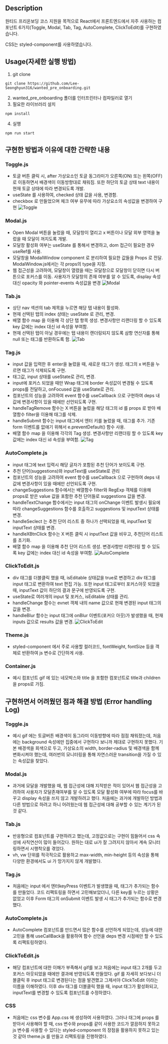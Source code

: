 ## Description
원티드 프리온보딩 코스 지원을 목적으로 React에서 프론트엔드에서 자주 사용하는 컴포넌트 6가지(Toggle, Modal, Tab, Tag, AutoComplete, ClickToEdit)를 구현하였습니다.

CSS는 styled-component를 사용하였습니다.

## Usage(자세한 실행 방법)

1. git clone
```
git clone https://github.com/Lee-Seonghyun316/wanted_pre_onboarding.git
```
2. wanted_pre_onboarding 폴더를 인터프린터나 컴파일러로 열기 
3. 필요한 라이브러리 설치 
```
npm install
```
4. 실행
```
npm run start
```

## 구현한 방법과 이유에 대한 간략한 내용

### Toggle.js
- 토글 버튼 클릭 시, after 가상요소인 토글 동그라미가 오른쪽(ON) 또는 왼쪽(OFF)로 이동하면서 배경색이 이동방향대로 채워짐. 또한 하단의 토글 상태 text 내용이 현재 토글 상태에 따라 변경되도록 개발.
- useState 를 사용하여, checked  상태 값을 사용, 변경함. 
- checkbox 로 만들었으며 체크 여부 유무에 따라 가상요소의 속성값을 변경하여 구현
![Toggle](https://user-images.githubusercontent.com/70502670/153136099-b56429b1-9dc0-4985-bd68-71f952d12c7d.gif)

### Modal.js
- Open Modal 버튼을 눌렀을 때, 모달창이 열리고 x 버튼이나 모달 외부 영역을 눌렀을 때 모달이 꺼지도록 개발. 
- 모달창 활성화 여부는 useState 를 통해서 변경하고, dom 접근이 필요한 경우 useRef를 사용.
- 모달창을 ModalWindow component 로 분리하여 필요한 값들을 Props 로 전달. ModalWindow.js에서는 각 props의 type을 지정.
- 웹 접근성을 고려하여, 모달창이 열렸을 때는 모달창으로 모달창이 닫히면 다시 버튼으로 포커스를 이동. 사용자가 모달창의 존재 여부를 알 수 있도록, display 속성대신 opacity 와 pointer-events 속성값을 변경
![Modal](https://user-images.githubusercontent.com/70502670/153136169-1e7b7766-6462-41e8-b543-0bd2adcf49d4.gif)

### Tab.js
- 상단 nav 섹션의 tab 제목을 누르면 해당 탭 내용이 활성화.
- 현재 선택된 탭의 index 상태는 useState 로 관리, 변경.
- 배열 함수 map 을 이용해 각 상단 탭 항목 생성. 변경사항만 리랜더링 할 수 있도록 key 값에는 index 대신 id 속성을 부여함. 
- 현재 선택된 탭이 아닐 경우에는 탭 내용이 랜더링되지 않도록 삼항 연산자를 통해 null 또는 태그를 반환하도록 함. 
![Tab](https://user-images.githubusercontent.com/70502670/153136198-d01d5714-04f9-4d89-9963-8cf0d703b5c6.gif)

### Tag.js
- input 값을 입력한 후 enter을 눌렀을 때, 새로운 태그가 생성. 태그의 x 버튼을 누르면 태그가 삭제되도록 구현.
- 태그값, input 상태를 useState로 관리, 변경.
- input에 포커스 되었을 때만 Wrap 태그에 border 속성값이 변경될 수 있도록 props를 전달하고, onFocused 값을 useState로 관리.
- 컴포넌트의 성능을 고려하여 event 함수를 useCallback 으로 구현하여 deps 내 값에 변경사항이 있을 때에만 선언되도록 구현.
- handleTagRemove 함수는 X 버튼을 눌렀을 해당 태그의 id 를 props 로 받아 배열함수 filter을 이용해 태그를 삭제. 
- handleSubmit 함수는 input 태그에서 엔터 키를 눌렀을 때, 태그를 추가. 기존 form 이벤트를 없애기 위해서 e.preventDefault() 함수 사용.
- 배열 함수 map 을 이용해 각각의 Tag 생성. 변경사항만 리랜더링 할 수 있도록 key 값에는 index 대신 id 속성을 부여함. 
![Tag](https://user-images.githubusercontent.com/70502670/153136208-b6f230d4-28c7-41c3-9fb8-cdce3b3264ab.gif)

### AutoComplete.js
- input 태그에 text 입력시 해당 글자가 포함된 추천 단어가 보이도록 구현.
- 추천 단어(suggestions)와 inputText를 useState로 관리
- 컴포넌트의 성능을 고려하여 event 함수를 useCallback 으로 구현하여 deps 내 값에 변경사항이 있을 때에만 선언되도록 구현.
- changeSuggestions 함수에서는 배열함수 filter와 RegExp 객체를 이용해 props로 받은 value 값을 포함한 추천 단어들로 suggestions 값을 변경. 
- handleTextChange 함수에서는 input 태그의 onChange 이벤트 발생시 필요에 따라 changeSuggestions 함수를 호출하고 suggestions 및 inputText 상태를 변경.
- handleSeclect 는 추천 단어 리스트 중 하나가 선택되었을 때, inputText 및 inputText 상태를 변경. 
- handleXBtnClick 함수는 X 버튼 클릭 시 inputText 값을 비우고, 추천단어 리스트를 초기화.
- 배열 함수 map 을 이용해 추천 단어 리스트 생성. 변경사항만 리랜더링 할 수 있도록 key 값에는 index 대신 id 속성을 부여함. 
![AutoComplete](https://user-images.githubusercontent.com/70502670/153136215-642a8c31-dfc3-43cd-baca-a1b06f621b5e.gif)

### ClickToEdit.js
- div 태그를 더블클릭 했을 때, isEditable 상태값을 true로 변경하고 div 태그를 input 태그로 변환하여 text 편집 가능. 또한 input 태그로부터 포커스아웃 되었을 때, inputText 값이 하단의 결과 문구에 반영되도록 구현.
- useState로 여러개의 input 및 포커스, isEditable 상태를 관리. 
- handleChange 함수는 evnet 객체 내의 name 값으로 현재 변경된 input 태그의 값을 변경. 
- handleBlur 함수는 input 태그에 onBlur 이벤트(포커으 아웃)가 발생했을 때, 현재 inputs 값으로 results 값을 변경. 
![ClickToEdit](https://user-images.githubusercontent.com/70502670/153136223-d557c4c7-ea8c-449e-9227-1b8f291cce90.gif)

### Theme.js
- styled-component 에서 주로 사용할 컬러코드, fontWeight, fontSize 등을 객체로 반환하여 js 변수로 간단하게 사용.

### Container.js
- 예시 컴포넌트 gif 에 있는 네모박스와 title 을 포함한 컴포넌트로 title과 children을 props로 가짐.

## 구현하면서 어려웠던 점과 해결 방법 (Error handling Log)

### Toggle.js
- 예시 gif 에는 토글버튼 배경색이 동그라미 이동방향에 따라 점점 채워졌는데, 처음에는 background 속성에만 집중에서 구현하다 보니까 제대로 구현하지 못했다. 기본 배경색을 회색으로 두고, 가상요소의 width, border-radius 및 배경색을 함께 변화시켜야 했는데, 여러번의 모니터링을 통해 자연스러운 transition을 가질 수 있는 속성값을 찾았다. 

### Modal.js
- 과거에 모달을 개발했을 때, 웹 접근성에 대해 지적받은 적이 있어서 웹 접근성을 고려하여 사용자가 모달존재여부를 알 수 있도록 모달 활성화 여부에 따라 focus를 바꾸고 display 속성을 쓰지 않고 개발하려고 했다. 처음에는 과거에 개발하던 방법과 다른 방법으로 하려고 하니 어려웠는데 웹 접근성에 대해 공부할 수 있는 계기가 된 것 같다. 

### Tab.js
- 반응형으로 컴포넌트를 구현하려고 했는데, 고정값으로는 구현이 힘들어서 css 속성에 사칙연산이 많이 들어갔다. 원하는 대로 ui가 잘 그려지지 않아서 계속 모니터링하면서 시행착오를 겪었다. 
- vh, vw 단위를 적극적으로 활용하고 max-width, min-height 등의 속성을 통해 다양한 환경에서도 ui 가 망가지지 않게 개발했다. 

### Tag.js
- 처음에는 input 에서 엔터keyPress 이벤트가 발생했을 때, 태그가 추가되는 함수를 만들었다. 코드 리팩토링을 하면서 고민해보았더니, 다른 key를 누르는 상황은 없었고 이후 Form 태그의 onSubmit 이벤트 발생 시 태그가 추가되는 함수로 변경했다. 

### AutoComplete.js
- AutoComplete 컴포넌트를 만드면서 많은 함수를 선언하게 되었는데, 성능에 대한 고민을 통해 useCallBack을 활용하여 함수 선언을 deps 변경 시점에만 할 수 있도록 리팩토링하였다. 

### ClickToEdit.js
- 해당 컴포넌트에 대한 이해가 부족해서 gif를 보고 처음에는 input 태그 2개를 두고 포커스 아웃되었을 때에만 결과에 반영되도록 만들었다. gif 를 자세히 보다보니 더블클릭 후 input 태그로 변경된다는 점을 발견했고 그제서야 ClickToEdit 이라는 이름을 이해하였다. 이후 div 태그를 더블클릭 했을 때, input 태그가 활성화되고, inputText를 변경할 수 있도록 컴포넌트를 수정하였다. 

### CSS
- 처음에는 css 변수를 App.css 에 생성하여 사용하였다. 그러나 태그에 props 를 받아서 사용해야 할 때, css 변수와 props를 같이 사용한 코드가 깔끔하지 못하고 js 변수를 사용할 수 있다는 styled-component 의 장점을 활용하지 못하고 있는 것 같아 theme.js 를 만들고 리팩토링을 진행하였다. 
